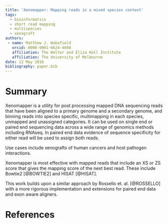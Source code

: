 ```yaml
---
title: 'Xenomapper: Mapping reads in a mixed species context'
tags:
  - bioinformatics
  - short read mapping
  - multispecies
  - xenograft
authors:
 - name: Matthew J. Wakefield
   orcid: 0000-0001-6624-4698
   affiliation: The Walter and Eliza Hall Institute
   affiliation: The University of Melbourne
date: 12 May 2016
bibliography: paper.bib
---
```


# Summary

Xenomapper is a utility for post processing mapped DNA sequencing reads that have been aligned to a primary genome and a secondary genome, and binning reads into species specific, multimapping in each species, unmapped and unassigned categories. It can be used on single end or paired end sequencing data across a wide range of genomics methods including RNAseq. In paired end data evidence of sequence specificity for either read will be used to assign both reads.

Use cases include xenografts of human cancers and host pathogen interactions.

Xenomapper is most effective with mapped reads that include an XS or ZS score that gives the mapping score of the next best read. These include Bowtie2 [@BOWTIE2] and HISAT [@HISAT].

This work builds upon a similar approach by Rossello et. al. [@ROSSELLO] with a more rigorous implementation and extensions for paired end data and exon aware aligners.

# References


